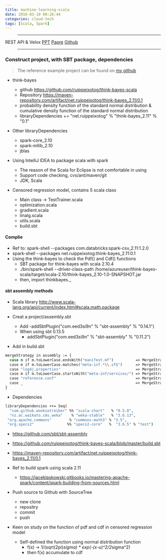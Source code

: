```yaml
---
title: machine-learning-scala
date: 2016-03-10 00:26:44
categories: cloud-tech
tags: [Scala, Spark]
---
```





>****************************************************
REST API & Velox
[PPT](http://www.slideshare.net/dscrankshaw/veloxampcamp5-final)
[Papre](http://arxiv.org/pdf/1409.3809v2.pdf)
[Github](https://github.com/amplab/velox-modelserver)
>****************************************************

### Construct project, with SBT package, dependencies
> The reference example project can be found on [my github](https://snakey.github.io)

<!--more-->

- think-bayes
  - github https://github.com/ruippeixotog/think-bayes-scala
  - Repository  https://maven-repository.com/artifact/net.ruippeixotog/think-bayes_2.11/0.1
  - probability density function of the standard normal distribution & cumulative density function of the standard normal distribution
  - libraryDependencies += "net.ruippeixotog" % "think-bayes_2.11" % "0.1"

- Other libraryDependencies
  - spark-core_2.10
  - spark-mllib_2.10
  - jblas

- Using IntelliJ IDEA to package scala with spark
  - The reason of the Scala for Eclipse is not comfortable in using
  - Support code checking, cvs/ant/maven/git
  - JDK, Scala

- Censored regression model, contains 5 scala class
  - Main class -> TestTrainer.scala
  - optimization.scala
  - gradient.scala
  - linalg.scala
  - utils.scala
  - build.sbt


#### Complie

- Ref to: spark-shell --packages com.databricks:spark-csv_2.11:1.2.0
- spark-shell --packages net.ruippeixotog:think-bayes_2.11:0.1
- Using the think-bayes to check the Pdf() and Cdf() functions
  - SBT package for think-bayes with scala 2.10.4
  - ./bin/spark-shell --driver-class-path /home/azureuser/think-bayes-scala/target/scala-2.10/think-bayes_2.10-1.0-SNAPSHOT.jar
  - then, import thinkbayes._

#### sbt assembly methods

- Scala library
http://www.scala-lang.org/api/current/index.html#scala.math.package

- Creat a project/assembly.sbt
  - Add
    -addSbtPlugin("com.eed3si9n" % "sbt-assembly" % "0.14.1")
  - When using sbt 0.13.5
    - addSbtPlugin("com.eed3si9n" % "sbt-assembly" % "0.11.2")

- Add in build.sbt

``` bash
mergeStrategy in assembly := {
  case m if m.toLowerCase.endsWith("manifest.mf")          => MergeStrategy.discard
  case m if m.toLowerCase.matches("meta-inf.*\\.sf$")      => MergeStrategy.discard
  case "log4j.properties"                                  => MergeStrategy.discard
  case m if m.toLowerCase.startsWith("meta-inf/services/") => MergeStrategy.filterDistinctLines
  case "reference.conf"                                    => MergeStrategy.concat
  case _                                                   => MergeStrategy.first
}
```

- Dependencies

``` bash
libraryDependencies ++= Seq(
  "com.github.wookietreiber" %% "scala-chart"   % "0.5.0",
  "nz.ac.waikato.cms.weka"    % "weka-stable"   % "3.6.13",  
 "org.apache.commons"        % "commons-math3" % "3.5",  
 "org.specs2"               %% "specs2-core"   %  "3.6.5" % "test")
```


- https://github.com/sbt/sbt-assembly
- https://github.com/ruippeixotog/think-bayes-scala/blob/master/build.sbt
- https://maven-repository.com/artifact/net.ruippeixotog/think-bayes_2.11/0.1

- Ref to build spark using scala 2.11
  - https://jaceklaskowski.gitbooks.io/mastering-apache-spark/content/spark-building-from-sources.html  

* Push source to Github with SourceTree
  - new clone
  - repositry
  - commit
  - push

* Keen on study on the function of pdf and cdf in censored regression model
  - Self-defined the function using normal distribution function
    - f(x) -> 1/(sqrt(2pi)*sigma) * exp(-(x-u)^2/2*sigma^2)
    - then f(x) accumulate to cdf
